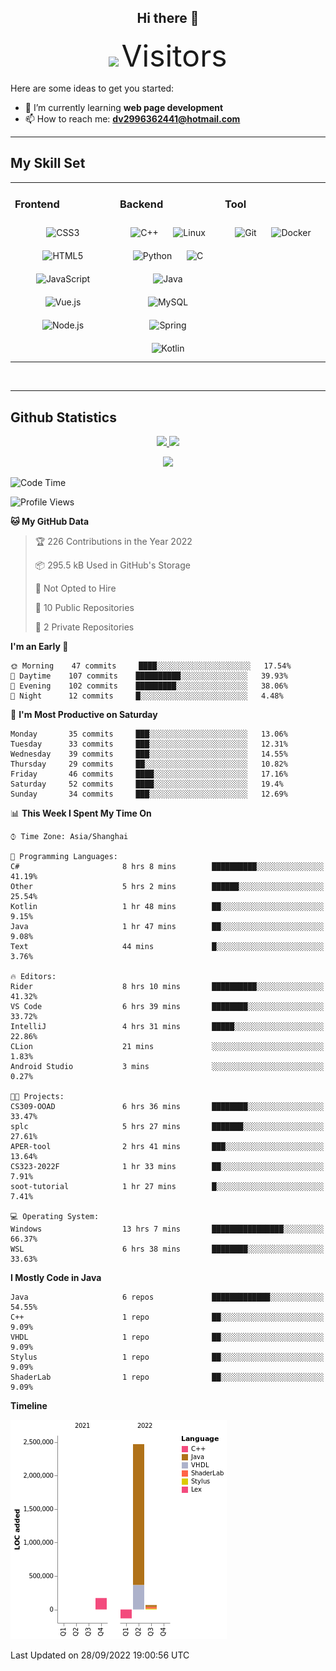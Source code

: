 <div align="center">
	<h2>Hi there 👋</h2>
	<img width=40% src="https://profile-counter.glitch.me/ZephyrusZhang/count.svg"/>
    <font size=9>Visitors</font>
</div>

Here are some ideas to get you started:

- 🌱 I’m currently learning **web page development**
- 📫 How to reach me: **dv2996362441@hotmail.com**

---

## My Skill Set  
<table><tr><td valign="top" width="33%">



### Frontend  
<div align="center">  
<img style="margin: 10px" src="https://profilinator.rishav.dev/skills-assets/css3-original-wordmark.svg" alt="CSS3" height="50" />  
<img style="margin: 10px" src="https://profilinator.rishav.dev/skills-assets/html5-original-wordmark.svg" alt="HTML5" height="50" />  
<img style="margin: 10px" src="https://profilinator.rishav.dev/skills-assets/javascript-original.svg" alt="JavaScript" height="50" />  
<img style="margin: 10px" src="https://profilinator.rishav.dev/skills-assets/vuejs-original-wordmark.svg" alt="Vue.js" height="50" />  
<img style="margin: 10px" src="https://profilinator.rishav.dev/skills-assets/nodejs-original-wordmark.svg" alt="Node.js" height="50" />  
</div>

</td><td valign="top" width="33%">



### Backend  
<div align="center">  
<img style="margin: 10px" src="https://profilinator.rishav.dev/skills-assets/cplusplus-original.svg" alt="C++" height="50" />  
<img style="margin: 10px" src="https://profilinator.rishav.dev/skills-assets/linux-original.svg" alt="Linux" height="50" />  
<img style="margin: 10px" src="https://profilinator.rishav.dev/skills-assets/python-original.svg" alt="Python" height="50" />  
<img style="margin: 10px" src="https://profilinator.rishav.dev/skills-assets/c-original.svg" alt="C" height="50" />  
<img style="margin: 10px" src="https://profilinator.rishav.dev/skills-assets/java-original-wordmark.svg" alt="Java" height="50" />  
<img style="margin: 10px" src="https://profilinator.rishav.dev/skills-assets/mysql-original-wordmark.svg" alt="MySQL" height="50" />  
<img style="margin: 10px" src="https://profilinator.rishav.dev/skills-assets/springio-icon.svg" alt="Spring" height="50" />  
<img style="margin: 10px" src="https://profilinator.rishav.dev/skills-assets/kotlinlang-icon.svg" alt="Kotlin" height="50" />  
</div>

</td><td valign="top" width="33%">



### Tool

<div align="center">  
<img style="margin: 10px" src="https://profilinator.rishav.dev/skills-assets/git-scm-icon.svg" alt="Git" height="50" />  
<img style="margin: 10px" src="https://profilinator.rishav.dev/skills-assets/docker-original-wordmark.svg" alt="Docker" height="50" />  
</div>

</td></tr></table>  

<br/>

---

## Github Statistics

<p align="center">
  <a href="https://github.com/ZephyrusZhang">
  <img width="52.5%" src="https://github-readme-stats.vercel.app/api?username=ZephyrusZhang&show_icons=true&bg_color=0,ea6161,ffc64d,fffc4d,52fa5a&theme=graywhite&hide_border=true" />
    <img width="44.5%" src="https://github-readme-stats.vercel.app/api/top-langs?username=ZephyrusZhang&show_icons=true&locale=en&layout=compact&bg_color=0,52fa5a,4dfcff,c64dff&theme=graywhite" />
  </a>
</p>
<p align="center">
  <a href="https://github.com/ZephyrusZhang">
  <img src="https://activity-graph.herokuapp.com/graph?username=ZephyrusZhang&theme=redical"/>
  </a>
</p>


<!--START_SECTION:waka-->
![Code Time](http://img.shields.io/badge/Code%20Time-48%20hrs%2015%20mins-blue)

![Profile Views](http://img.shields.io/badge/Profile%20Views-19-blue)

**🐱 My GitHub Data** 

> 🏆 226 Contributions in the Year 2022
 > 
> 📦 295.5 kB Used in GitHub's Storage 
 > 
> 🚫 Not Opted to Hire
 > 
> 📜 10 Public Repositories 
 > 
> 🔑 2 Private Repositories  
 > 
**I'm an Early 🐤** 

```text
🌞 Morning    47 commits     ████░░░░░░░░░░░░░░░░░░░░░   17.54% 
🌆 Daytime    107 commits    ██████████░░░░░░░░░░░░░░░   39.93% 
🌃 Evening    102 commits    █████████░░░░░░░░░░░░░░░░   38.06% 
🌙 Night      12 commits     █░░░░░░░░░░░░░░░░░░░░░░░░   4.48%

```
📅 **I'm Most Productive on Saturday** 

```text
Monday       35 commits     ███░░░░░░░░░░░░░░░░░░░░░░   13.06% 
Tuesday      33 commits     ███░░░░░░░░░░░░░░░░░░░░░░   12.31% 
Wednesday    39 commits     ███░░░░░░░░░░░░░░░░░░░░░░   14.55% 
Thursday     29 commits     ██░░░░░░░░░░░░░░░░░░░░░░░   10.82% 
Friday       46 commits     ████░░░░░░░░░░░░░░░░░░░░░   17.16% 
Saturday     52 commits     ████░░░░░░░░░░░░░░░░░░░░░   19.4% 
Sunday       34 commits     ███░░░░░░░░░░░░░░░░░░░░░░   12.69%

```


📊 **This Week I Spent My Time On** 

```text
⌚︎ Time Zone: Asia/Shanghai

💬 Programming Languages: 
C#                       8 hrs 8 mins        ██████████░░░░░░░░░░░░░░░   41.19% 
Other                    5 hrs 2 mins        ██████░░░░░░░░░░░░░░░░░░░   25.54% 
Kotlin                   1 hr 48 mins        ██░░░░░░░░░░░░░░░░░░░░░░░   9.15% 
Java                     1 hr 47 mins        ██░░░░░░░░░░░░░░░░░░░░░░░   9.08% 
Text                     44 mins             █░░░░░░░░░░░░░░░░░░░░░░░░   3.76%

🔥 Editors: 
Rider                    8 hrs 10 mins       ██████████░░░░░░░░░░░░░░░   41.32% 
VS Code                  6 hrs 39 mins       ████████░░░░░░░░░░░░░░░░░   33.72% 
IntelliJ                 4 hrs 31 mins       █████░░░░░░░░░░░░░░░░░░░░   22.86% 
CLion                    21 mins             ░░░░░░░░░░░░░░░░░░░░░░░░░   1.83% 
Android Studio           3 mins              ░░░░░░░░░░░░░░░░░░░░░░░░░   0.27%

🐱‍💻 Projects: 
CS309-OOAD               6 hrs 36 mins       ████████░░░░░░░░░░░░░░░░░   33.47% 
splc                     5 hrs 27 mins       ███████░░░░░░░░░░░░░░░░░░   27.61% 
APER-tool                2 hrs 41 mins       ███░░░░░░░░░░░░░░░░░░░░░░   13.64% 
CS323-2022F              1 hr 33 mins        ██░░░░░░░░░░░░░░░░░░░░░░░   7.91% 
soot-tutorial            1 hr 27 mins        █░░░░░░░░░░░░░░░░░░░░░░░░   7.41%

💻 Operating System: 
Windows                  13 hrs 7 mins       ████████████████░░░░░░░░░   66.37% 
WSL                      6 hrs 38 mins       ████████░░░░░░░░░░░░░░░░░   33.63%

```

**I Mostly Code in Java** 

```text
Java                     6 repos             █████████████░░░░░░░░░░░░   54.55% 
C++                      1 repo              ██░░░░░░░░░░░░░░░░░░░░░░░   9.09% 
VHDL                     1 repo              ██░░░░░░░░░░░░░░░░░░░░░░░   9.09% 
Stylus                   1 repo              ██░░░░░░░░░░░░░░░░░░░░░░░   9.09% 
ShaderLab                1 repo              ██░░░░░░░░░░░░░░░░░░░░░░░   9.09%

```


**Timeline**

![Chart not found](https://raw.githubusercontent.com/ZephyrusZhang/ZephyrusZhang/main/charts/bar_graph.png) 


 Last Updated on 28/09/2022 19:00:56 UTC
<!--END_SECTION:waka-->
